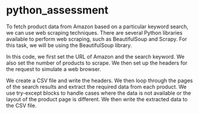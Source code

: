 # python_assessment


To fetch product data from Amazon based on a particular keyword search, we can use web scraping techniques. 
There are several Python libraries available to perform web scraping, such as BeautifulSoup and Scrapy. For this task, we will be using the BeautifulSoup library.




In this code, we first set the URL of Amazon and the search keyword. We also set the number of products to scrape. 
We then set up the headers for the request to simulate a web browser.

We create a CSV file and write the headers. We then loop through the pages of the search results and extract the required data from each product. We use try-except blocks to handle cases where the data is not available or the layout of the product page is different.
We then write the extracted data to the CSV file.
